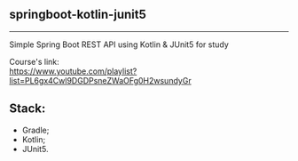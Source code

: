 ## springboot-kotlin-junit5

---

Simple Spring Boot REST API using Kotlin & JUnit5 for study

Course's link: \
https://www.youtube.com/playlist?list=PL6gx4Cwl9DGDPsneZWaOFg0H2wsundyGr

Stack:
-
- Gradle;
- Kotlin;
- JUnit5.
